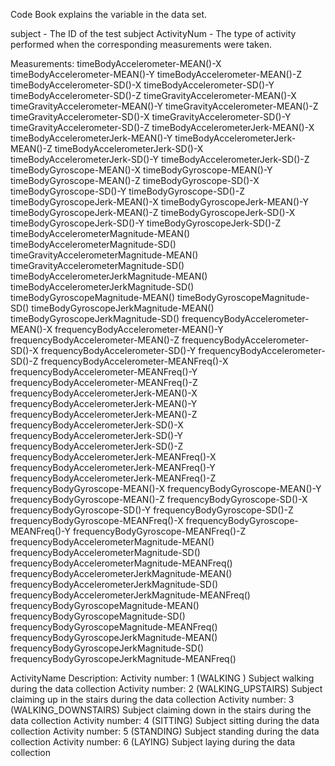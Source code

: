 Code Book explains the variable in the data set.

subject - The ID of the test subject
ActivityNum - The type of activity performed when the corresponding measurements were taken.

Measurements:
timeBodyAccelerometer-MEAN()-X
timeBodyAccelerometer-MEAN()-Y
timeBodyAccelerometer-MEAN()-Z
timeBodyAccelerometer-SD()-X
timeBodyAccelerometer-SD()-Y
timeBodyAccelerometer-SD()-Z
timeGravityAccelerometer-MEAN()-X
timeGravityAccelerometer-MEAN()-Y
timeGravityAccelerometer-MEAN()-Z
timeGravityAccelerometer-SD()-X
timeGravityAccelerometer-SD()-Y
timeGravityAccelerometer-SD()-Z
timeBodyAccelerometerJerk-MEAN()-X
timeBodyAccelerometerJerk-MEAN()-Y
timeBodyAccelerometerJerk-MEAN()-Z
timeBodyAccelerometerJerk-SD()-X
timeBodyAccelerometerJerk-SD()-Y
timeBodyAccelerometerJerk-SD()-Z
timeBodyGyroscope-MEAN()-X
timeBodyGyroscope-MEAN()-Y
timeBodyGyroscope-MEAN()-Z
timeBodyGyroscope-SD()-X
timeBodyGyroscope-SD()-Y
timeBodyGyroscope-SD()-Z
timeBodyGyroscopeJerk-MEAN()-X
timeBodyGyroscopeJerk-MEAN()-Y
timeBodyGyroscopeJerk-MEAN()-Z
timeBodyGyroscopeJerk-SD()-X
timeBodyGyroscopeJerk-SD()-Y
timeBodyGyroscopeJerk-SD()-Z
timeBodyAccelerometerMagnitude-MEAN()
timeBodyAccelerometerMagnitude-SD()
timeGravityAccelerometerMagnitude-MEAN()
timeGravityAccelerometerMagnitude-SD()
timeBodyAccelerometerJerkMagnitude-MEAN()
timeBodyAccelerometerJerkMagnitude-SD()
timeBodyGyroscopeMagnitude-MEAN()
timeBodyGyroscopeMagnitude-SD()
timeBodyGyroscopeJerkMagnitude-MEAN()
timeBodyGyroscopeJerkMagnitude-SD()
frequencyBodyAccelerometer-MEAN()-X
frequencyBodyAccelerometer-MEAN()-Y
frequencyBodyAccelerometer-MEAN()-Z
frequencyBodyAccelerometer-SD()-X
frequencyBodyAccelerometer-SD()-Y
frequencyBodyAccelerometer-SD()-Z
frequencyBodyAccelerometer-MEANFreq()-X
frequencyBodyAccelerometer-MEANFreq()-Y
frequencyBodyAccelerometer-MEANFreq()-Z
frequencyBodyAccelerometerJerk-MEAN()-X
frequencyBodyAccelerometerJerk-MEAN()-Y
frequencyBodyAccelerometerJerk-MEAN()-Z
frequencyBodyAccelerometerJerk-SD()-X
frequencyBodyAccelerometerJerk-SD()-Y
frequencyBodyAccelerometerJerk-SD()-Z
frequencyBodyAccelerometerJerk-MEANFreq()-X
frequencyBodyAccelerometerJerk-MEANFreq()-Y
frequencyBodyAccelerometerJerk-MEANFreq()-Z
frequencyBodyGyroscope-MEAN()-X
frequencyBodyGyroscope-MEAN()-Y
frequencyBodyGyroscope-MEAN()-Z
frequencyBodyGyroscope-SD()-X
frequencyBodyGyroscope-SD()-Y
frequencyBodyGyroscope-SD()-Z
frequencyBodyGyroscope-MEANFreq()-X
frequencyBodyGyroscope-MEANFreq()-Y
frequencyBodyGyroscope-MEANFreq()-Z
frequencyBodyAccelerometerMagnitude-MEAN()
frequencyBodyAccelerometerMagnitude-SD()
frequencyBodyAccelerometerMagnitude-MEANFreq()
frequencyBodyAccelerometerJerkMagnitude-MEAN()
frequencyBodyAccelerometerJerkMagnitude-SD()
frequencyBodyAccelerometerJerkMagnitude-MEANFreq()
frequencyBodyGyroscopeMagnitude-MEAN()
frequencyBodyGyroscopeMagnitude-SD()
frequencyBodyGyroscopeMagnitude-MEANFreq()
frequencyBodyGyroscopeJerkMagnitude-MEAN()
frequencyBodyGyroscopeJerkMagnitude-SD()
frequencyBodyGyroscopeJerkMagnitude-MEANFreq()

ActivityName Description:
Activity number: 1 (WALKING )
	Subject walking during the data collection
Activity number: 2 (WALKING_UPSTAIRS)
Subject claiming up in the stairs during the data collection
Activity number: 3 (WALKING_DOWNSTAIRS)
Subject claiming down in the stairs during the data collection
Activity number: 4 (SITTING)
Subject sitting during the data collection
Activity number: 5 (STANDING)
Subject standing during the data collection
Activity number: 6 (LAYING)
Subject laying during the data collection

